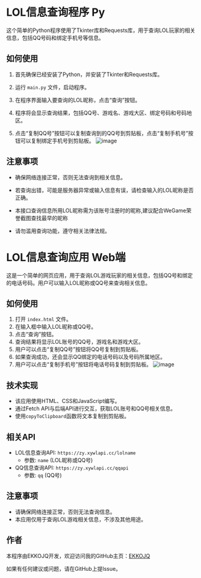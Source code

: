 # LOL信息查询程序  Py

这个简单的Python程序使用了Tkinter库和Requests库，用于查询LOL玩家的相关信息，包括QQ号码和绑定手机号等信息。

## 如何使用

1. 首先确保已经安装了Python，并安装了Tkinter和Requests库。
   
2. 运行 `main.py` 文件，启动程序。

3. 在程序界面输入要查询的LOL昵称，点击“查询”按钮。

4. 程序将会显示查询结果，包括QQ号、游戏名、游戏大区、绑定号码和号码地区。

5. 点击“复制QQ号”按钮可以复制查询到的QQ号到剪贴板，点击“复制手机号”按钮可以复制绑定手机号到剪贴板。
![image](https://github.com/EKKOJQ/LOLSearchQQ/assets/97377143/2712036d-746a-40dc-b1ad-288cb6eae885)

## 注意事项

- 确保网络连接正常，否则无法查询到相关信息。

- 若查询出错，可能是服务器异常或输入信息有误，请检查输入的LOL昵称是否正确。

- 本接口查询信息所用LOL昵称需为该账号注册时的昵称,建议配合WeGame荣誉截图查找最早的昵称
  
- 请勿滥用查询功能，遵守相关法律法规。



# LOL信息查询应用 Web端

这是一个简单的网页应用，用于查询LOL游戏玩家的相关信息，包括QQ号和绑定的电话号码。用户可以输入LOL昵称或QQ号来查询相关信息。

## 如何使用

1. 打开 `index.html` 文件。
2. 在输入框中输入LOL昵称或QQ号。
3. 点击“查询”按钮。
4. 查询结果将显示LOL账号的QQ号，游戏名和游戏大区。
5. 用户可以点击“复制QQ号”按钮将QQ号复制到剪贴板。
6. 如果查询成功，还会显示QQ绑定的电话号码以及号码所属地区。
7. 用户可以点击“复制手机号”按钮将电话号码复制到剪贴板。
![image](https://github.com/EKKOJQ/LOLSearchQQ/assets/97377143/914a5a2e-e3de-496b-9c3f-dbae6ef40e19)

## 技术实现

- 该应用使用HTML、CSS和JavaScript编写。
- 通过Fetch API与后端API进行交互，获取LOL账号和QQ号相关信息。
- 使用`copyToClipboard`函数将文本复制到剪贴板。

## 相关API

- LOL信息查询API: `https://zy.xywlapi.cc/lolname`
  - 参数: `name` (LOL昵称或QQ号)
- QQ信息查询API: `https://zy.xywlapi.cc/qqapi`
  - 参数: `qq` (QQ号)

## 注意事项

- 请确保网络连接正常，否则无法查询信息。
- 本应用仅用于查询LOL游戏相关信息，不涉及其他用途。

## 作者

本程序由EKKOJQ开发，欢迎访问我的GitHub主页：[EKKOJQ](https://github.com/EKKOJQ)

如果有任何建议或问题，请在GitHub上提Issue。


